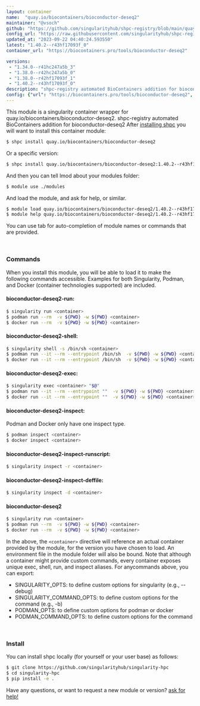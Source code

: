 ```yaml
---
layout: container
name:  "quay.io/biocontainers/bioconductor-deseq2"
maintainer: "@vsoch"
github: "https://github.com/singularityhub/shpc-registry/blob/main/quay.io/biocontainers/bioconductor-deseq2/container.yaml"
config_url: "https://raw.githubusercontent.com/singularityhub/shpc-registry/main/quay.io/biocontainers/bioconductor-deseq2/container.yaml"
updated_at: "2023-09-22 04:40:24.593550"
latest: "1.40.2--r43hf17093f_0"
container_url: "https://biocontainers.pro/tools/bioconductor-deseq2"

versions:
 - "1.34.0--r41hc247a5b_3"
 - "1.38.0--r42hc247a5b_0"
 - "1.38.0--r42hf17093f_1"
 - "1.40.2--r43hf17093f_0"
description: "shpc-registry automated BioContainers addition for bioconductor-deseq2"
config: {"url": "https://biocontainers.pro/tools/bioconductor-deseq2", "maintainer": "@vsoch", "description": "shpc-registry automated BioContainers addition for bioconductor-deseq2", "latest": {"1.40.2--r43hf17093f_0": "sha256:505015440c7fe39d47f0ec05f6ab40f3dce21e23a06299963641a1e2048b525b"}, "tags": {"1.34.0--r41hc247a5b_3": "sha256:c06884d353effb957123c0e966554f0690fb6ae1ecce8c02919a1877a82339f4", "1.38.0--r42hc247a5b_0": "sha256:bfa2b49c155c117a0cb48db177c030d175cdb427b3d111017e2559981f47de01", "1.38.0--r42hf17093f_1": "sha256:ceeb8b9e66bcef07cf465adb75cb112d9c38b460fd523a47addd90e168f86ddd", "1.40.2--r43hf17093f_0": "sha256:505015440c7fe39d47f0ec05f6ab40f3dce21e23a06299963641a1e2048b525b"}, "docker": "quay.io/biocontainers/bioconductor-deseq2"}
---
```


This module is a singularity container wrapper for quay.io/biocontainers/bioconductor-deseq2.
shpc-registry automated BioContainers addition for bioconductor-deseq2
After [installing shpc](#install) you will want to install this container module:


```bash
$ shpc install quay.io/biocontainers/bioconductor-deseq2
```

Or a specific version:

```bash
$ shpc install quay.io/biocontainers/bioconductor-deseq2:1.40.2--r43hf17093f_0
```

And then you can tell lmod about your modules folder:

```bash
$ module use ./modules
```

And load the module, and ask for help, or similar.

```bash
$ module load quay.io/biocontainers/bioconductor-deseq2/1.40.2--r43hf17093f_0
$ module help quay.io/biocontainers/bioconductor-deseq2/1.40.2--r43hf17093f_0
```

You can use tab for auto-completion of module names or commands that are provided.

<br>

### Commands

When you install this module, you will be able to load it to make the following commands accessible.
Examples for both Singularity, Podman, and Docker (container technologies supported) are included.

#### bioconductor-deseq2-run:

```bash
$ singularity run <container>
$ podman run --rm  -v ${PWD} -w ${PWD} <container>
$ docker run --rm  -v ${PWD} -w ${PWD} <container>
```

#### bioconductor-deseq2-shell:

```bash
$ singularity shell -s /bin/sh <container>
$ podman run --it --rm --entrypoint /bin/sh  -v ${PWD} -w ${PWD} <container>
$ docker run --it --rm --entrypoint /bin/sh  -v ${PWD} -w ${PWD} <container>
```

#### bioconductor-deseq2-exec:

```bash
$ singularity exec <container> "$@"
$ podman run --it --rm --entrypoint ""  -v ${PWD} -w ${PWD} <container> "$@"
$ docker run --it --rm --entrypoint ""  -v ${PWD} -w ${PWD} <container> "$@"
```

#### bioconductor-deseq2-inspect:

Podman and Docker only have one inspect type.

```bash
$ podman inspect <container>
$ docker inspect <container>
```

#### bioconductor-deseq2-inspect-runscript:

```bash
$ singularity inspect -r <container>
```

#### bioconductor-deseq2-inspect-deffile:

```bash
$ singularity inspect -d <container>
```



#### bioconductor-deseq2

```bash
$ singularity run <container>
$ podman run --rm  -v ${PWD} -w ${PWD} <container>
$ docker run --rm  -v ${PWD} -w ${PWD} <container>
```


In the above, the `<container>` directive will reference an actual container provided
by the module, for the version you have chosen to load. An environment file in the
module folder will also be bound. Note that although a container
might provide custom commands, every container exposes unique exec, shell, run, and
inspect aliases. For anycommands above, you can export:

 - SINGULARITY_OPTS: to define custom options for singularity (e.g., --debug)
 - SINGULARITY_COMMAND_OPTS: to define custom options for the command (e.g., -b)
 - PODMAN_OPTS: to define custom options for podman or docker
 - PODMAN_COMMAND_OPTS: to define custom options for the command

<br>

### Install

You can install shpc locally (for yourself or your user base) as follows:

```bash
$ git clone https://github.com/singularityhub/singularity-hpc
$ cd singularity-hpc
$ pip install -e .
```

Have any questions, or want to request a new module or version? [ask for help!](https://github.com/singularityhub/singularity-hpc/issues)